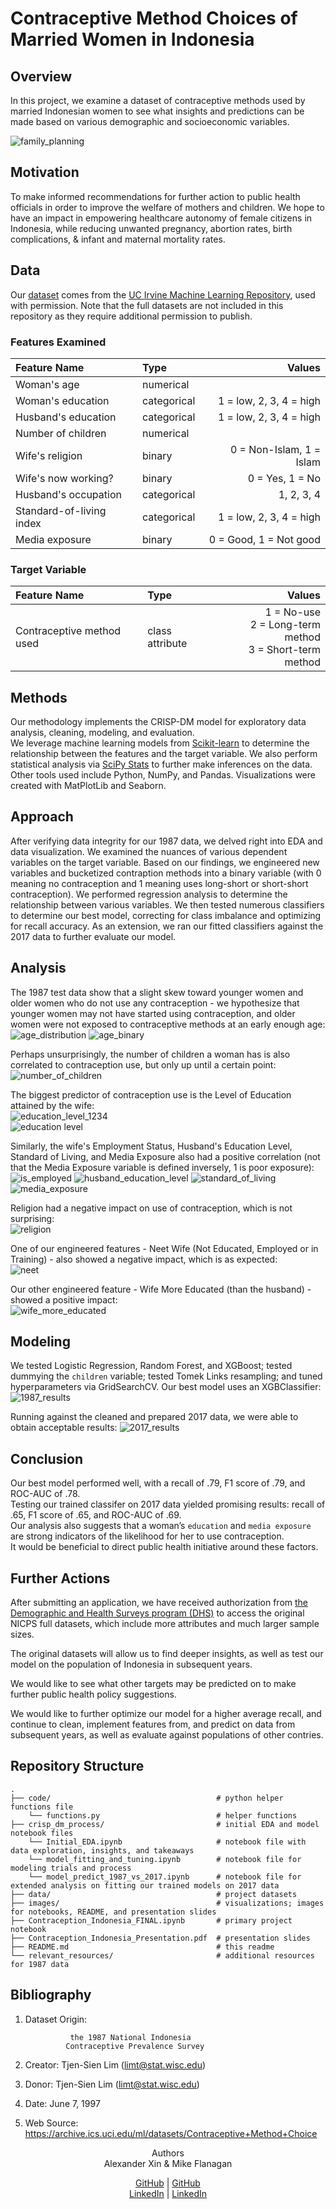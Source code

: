 # Contraceptive Method Choices of Married Women in Indonesia
  
## Overview  
In this project, we examine a dataset of contraceptive methods used by married Indonesian women to see what insights and predictions can be made based on various demographic and socioeconomic variables.  

![family_planning](images/indonesian-family.jpeg)  
  
## Motivation  
To make informed recommendations for further action to public health officials in order to improve the welfare of mothers and children. We hope to have an impact in empowering healthcare autonomy of female citizens in Indonesia, while reducing unwanted pregnancy, abortion rates, birth complications, & infant and maternal mortality rates.  
  
## Data  
Our [dataset](https://archive.ics.uci.edu/ml/datasets/Contraceptive+Method+Choice) comes from the [UC Irvine Machine Learning Repository](https://archive.ics.uci.edu/ml/index.php), used with permission.  Note that the full datasets are not included in this repository as they require additional permission to publish.
  
### Features Examined  
Feature Name             |  Type         |     Values  
:------------------------|:--------------|-------------:  
Woman's age              | numerical     |   
Woman's education        | categorical   | 1 = low, 2, 3, 4 = high  
Husband's education      | categorical   | 1 = low, 2, 3, 4 = high  
Number of children       | numerical     |   
Wife's religion          | binary        | 0 = Non-Islam, 1 = Islam  
Wife's now working?      | binary        | 0 = Yes, 1 = No  
Husband's occupation     | categorical   | 1, 2, 3, 4  
Standard-of-living index | categorical   | 1 = low, 2, 3, 4 = high  
Media exposure           | binary        | 0 = Good, 1 = Not good  
  
### Target Variable  
Feature Name             |  Type           |     Values  
:------------------------|:----------------|-------------:  
Contraceptive method used| class attribute |  1 = No-use <br> 2 = Long-term method <br> 3 = Short-term method  
  
## Methods  
Our methodology implements the CRISP-DM model for exploratory data analysis, cleaning, modeling, and evaluation.  
We leverage machine learning models from [Scikit-learn](https://scikit-learn.org/stable/) to determine the relationship between the features and the target variable. We also perform statistical analysis via [SciPy Stats](https://docs.scipy.org/doc/scipy/reference/stats.html) to further make inferences on the data.  
Other tools used include Python, NumPy, and Pandas. Visualizations were created with MatPlotLib and Seaborn.  
  
## Approach
After verifying data integrity for our 1987 data, we delved right into EDA and data visualization. We examined the nuances of various dependent variables on the target variable. Based on our findings, we engineered new variables and bucketized contraption methods into a binary variable (with 0 meaning no contraception and 1 meaning uses long-short or short-short contraception). We performed regression analysis to determine the relationship between various variables. We then tested numerous classifiers to determine our best model, correcting for class imbalance and optimizing for recall accuracy. As an extension, we ran our fitted classifiers against the 2017 data to further evaluate our model.
  
## Analysis
The 1987 test data show that a slight skew toward younger women and older women who do not use any contraception - we hypothesize that younger women may not have started using contraception, and older women were not exposed to contraceptive methods at an early enough age:  
![age_distribution](images/01_age.png)
![age_binary](images/Contraception%20Method%20%28Binary%29%20vs%20Age.png)

Perhaps unsurprisingly, the number of children a woman has is also correlated to contraception use, but only up until a certain point:  
![number_of_children](images/Contraception%20Method%20%28Binary%29%20vs%20%23%20of%20Children.png)

The biggest predictor of contraception use is the Level of Education attained by the wife:  
![education_level_1234](images/011_edu.png)  
![education level](images/Contraception%20Method%20%28Binary%29%20vs%20Education.png)

Similarly, the wife's Employment Status, Husband's Education Level, Standard of Living, and Media Exposure also had a positive correlation (not that the Media Exposure variable is defined inversely, 1 is poor exposure):  
![is_employed](images/Contraception%20Method%20%28Binary%29%20vs%20Is%20Employed.png)
![husband_education_level](images/Contraception%20Method%20%28Binary%29%20vs%20Husband%27s%20Education.png)
![standard_of_living](images/Contraception%20Method%20%28Binary%29%20vs%20Standard%20of%20Living.png)
![media_exposure](images/Contraception%20Method%20%28Binary%29%20vs%20Media%20Exposure.png)

Religion had a negative impact on use of contraception, which is not surprising:  
![religion](images/Contraception%20Method%20%28Binary%29%20vs%20Religion.png)

One of our engineered features - Neet Wife (Not Educated, Employed or in Training) - also showed a negative impact, which is as expected:  
![neet](images/Contraception%20Method%20%28Binary%29%20vs%20NEET%20Wife.png)

Our other engineered feature - Wife More Educated (than the husband) - showed a positive impact:  
![wife_more_educated](images/Contraception%20Method%20%28Binary%29%20vs%20Wife%20More%20Educated.png)
  
## Modeling
We tested Logistic Regression, Random Forest, and XGBoost; tested dummying the `children` variable; tested Tomek Links resampling; and tuned hyperparameters via GridSearchCV.
Our best model uses an XGBClassifier:
![1987_results](images/xgb_output_final_1987.png)

Running against the cleaned and prepared 2017 data, we were able to obtain acceptable results:
![2017_results](images/xgb_output_final_2017.png)
  
## Conclusion
Our best model performed well, with a recall of .79, F1 score of .79, and ROC-AUC of .78.  
Testing our trained classifer on 2017 data yielded promising results: recall of .65, F1 score of .65, and ROC-AUC of .69.  
Our analysis also suggests that a woman’s `education` and `media exposure` are strong indicators of the likelihood for her to use contraception.  
It would be beneficial to direct public health initiative around these factors.
  
## Further Actions  
After submitting an application, we have received authorization from [the Demographic and Health Surveys program (DHS)](https://www.dhsprogram.com/Countries/Country-Main.cfm?ctry_id=17&c=Indonesia&Country=Indonesia&cn=&r=4) to access the original NICPS full datasets, which include more attributes and much larger sample sizes.  
  
The original datasets will allow us to find deeper insights, as well as test our model on the population of Indonesia in subsequent years.  
  
We would like to see what other targets may be predicted on to make further public health policy suggestions.  
  
We would like to further optimize our model for a higher average recall, and continue to clean, implement features from, and predict on data from subsequent years, as well as evaluate against populations of other contries.  

## Repository Structure
    .
    ├── code/                                     # python helper functions file
        └── functions.py                          # helper functions
    ├── crisp_dm_process/                         # initial EDA and model notebook files 
        └── Initial_EDA.ipynb                     # notebook file with data exploration, insights, and takeaways  
        └── model_fitting_and_tuning.ipynb        # notebook file for modeling trials and process
        └── model_predict_1987_vs_2017.ipynb      # notebook file for extended analysis on fitting our trained models on 2017 data
    ├── data/                                     # project datasets
    ├── images/                                   # visualizations; images for notebooks, README, and presentation slides
    ├── Contraception_Indonesia_FINAL.ipynb       # primary project notebook  
    ├── Contraception_Indonesia_Presentation.pdf  # presentation slides
    ├── README.md                                 # this readme
    └── relevant_resources/                       # additional resources for 1987 data

  
## Bibliography  
1. Dataset Origin:  
  
                 the 1987 National Indonesia  
                Contraceptive Prevalence Survey  
2. Creator: Tjen-Sien Lim (limt@stat.wisc.edu)  
3. Donor:   Tjen-Sien Lim (limt@stat.wisc.edu)  
4. Date:    June 7, 1997
5. Web Source: https://archive.ics.uci.edu/ml/datasets/Contraceptive+Method+Choice                
  
<div align="center";>Authors  
  <div align="center";>Alexander Xin & Mike Flanagan  
    
[GitHub](https://github.com/eggrollofchaos) | [GitHub](https://github.com/mike-flanagan/)  
[LinkedIn](https://linkedin.com/in/waximus) | [LinkedIn](https://www.linkedin.com/in/mike-flanagan-data/)
